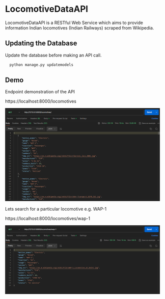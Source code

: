
# LocomotiveDataAPI

LocomotiveDataAPI is a RESTful Web Service which aims to provide information Indian locomotives (Indian Railways) scraped from Wikipedia.


## Updating the Database

Update the database before making an API call.

```bash
  python manage.py updatemodels
```
    
## Demo

Endpoint demonstration of the API

https://localhost:8000/locomotives

![demo](./demo.png)

Lets search for a particular locomotive e.g. WAP-1

https://localhost:8000/locomotives/wap-1

![demo2](./demo2.png)